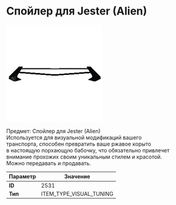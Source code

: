 # Спойлер для Jester (Alien)

![Item Image](../img/2531.webp?raw=true)

Предмет: Спойлер для Jester (Alien)<br>Используется для визуальной модификаций вашего<br>транспорта, способен превратить ваше ржавое корыто<br>в настоящую порхающую бабочку, что обязательно привлечет<br>внимание прохожих своим уникальным стилем и красотой.<br>Можно передавать и продавать.


| Параметр | Значение |
|----------|----------|
| **ID** | 2531 |
| **Тип** | ITEM_TYPE_VISUAL_TUNING |

